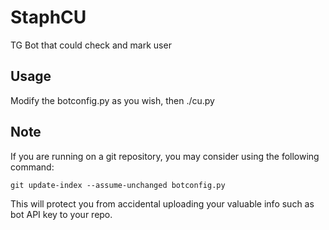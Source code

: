 # StaphCU
TG Bot that could check and mark user

## Usage
Modify the botconfig.py as you wish, then ./cu.py

## Note
If you are running on a git repository, you may consider using the following command:

`git update-index --assume-unchanged botconfig.py`

This will protect you from accidental uploading your valuable info such as bot API key to your repo.
